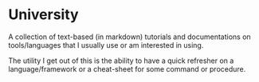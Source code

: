 # University

A collection of text-based (in markdown) tutorials and documentations on tools/languages that I usually use or am interested in using.

The utility I get out of this is the ability to have a quick refresher on a language/framework or a cheat-sheet for some command or procedure.
